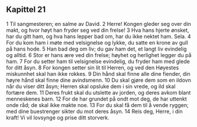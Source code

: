 ## Kapittel 21

1 Til sangmesteren; en salme av David.
2 Herre! Kongen gleder seg over din makt, og hvor høyt han fryder seg ved din frelse!
3 Hva hans hjerte ønsket, har du gitt ham, og hva hans lepper bad om, har du ikke nektet ham. Sela.
4 For du kom ham i møte med velsignelse og lykke, du satte en krone av gull på hans hode.
5 Han bad deg om liv; du gav ham det, et langt liv evindelig og alltid.
6 Stor er hans ære ved din frelse; høyhet og herlighet legger du på ham.
7 For du setter ham til velsignelse evindelig, du fryder ham med glede for ditt åsyn.
8 For kongen setter sin lit til Herren, og ved den Høyestes miskunnhet skal han ikke rokkes.
9 Din hånd skal finne alle dine fiender, din høyre hånd skal finne dine avindsmenn.
10 Du skal gjøre dem som en ildovn når du viser ditt åsyn; Herren skal opsluke dem i sin vrede, og ild skal fortære dem.
11 Deres frukt skal du utslette av jorden, og deres avkom blant menneskenes barn.
12 For de har grundet på ondt mot deg, de har uttenkt onde råd; de skal ikke makte noe.
13 For du skal få dem til å vende ryggen; med dine buestrenger sikter du mot deres åsyn.
14 Reis deg, Herre, i din kraft! Vi vil lovsynge og prise ditt storverk.
